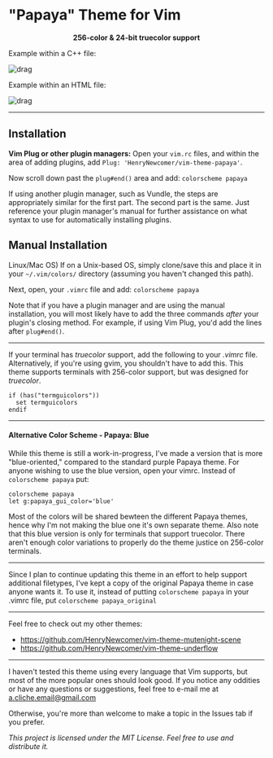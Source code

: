 # "Papaya" Theme for Vim

<p align="center">
  <b>256-color & 24-bit truecolor support</b>

Example within a C++ file:

![drag](https://i.imgur.com/9zBGEMZ.png)

Example within an HTML file:

![drag](https://i.imgur.com/uHsoHkn.png)
</p>

---

## Installation

**Vim Plug or other plugin managers:**
Open your `vim.rc` files, and within the area of adding plugins, add
`Plug: 'HenryNewcomer/vim-theme-papaya'`.

Now scroll down past the `plug#end()` area and add:
`colorscheme papaya`

If using another plugin manager, such as Vundle, the steps are appropriately
similar for the first part. The second part is the same. Just reference your
plugin manager's manual for further assistance on what syntax to use for
automatically installing plugins.

## Manual Installation
Linux/Mac OS) If on a Unix-based OS, simply clone/save this and place it in your
 `~/.vim/colors/` directory (assuming you haven't changed this path).

Next, open, your `.vimrc` file and add:
`colorscheme papaya`

Note that if you have a plugin manager and are using the manual installation,
you will most likely have to add the three commands *after* your plugin's closing
method. For example, if using Vim Plug, you'd add the lines after `plug#end()`.

---

If your terminal has *truecolor* support, add the following to your *.vimrc*
file. Alternatively, if you're using gvim, you shouldn't have to add this.
This theme supports terminals with 256-color support, but was designed for
*truecolor*.


    if (has("termguicolors"))
      set termguicolors
    endif

---

#### Alternative Color Scheme - Papaya: Blue

While this theme is still a work-in-progress, I've made a version that
is more "blue-oriented," compared to the standard purple Papaya theme.
For anyone wishing to use the blue version, open your vimrc. Instead of
`colorscheme papaya` put:

    colorscheme papaya
    let g:papaya_gui_color='blue'

Most of the colors will be shared bewteen the different Papaya themes,
hence why I'm not making the blue one it's own separate theme. Also note
that this blue version is only for terminals that support truecolor. There
aren't enough color variations to properly do the theme justice on 256-color
terminals.


---

Since I plan to continue updating this theme in an effort to help support
additional filetypes, I've kept a copy of the original Papaya theme in
case anyone wants it. To use it, instead of putting `colorscheme papaya`
in your .vimrc file, put `colorscheme papaya_original`

---

Feel free to check out my other themes:
+ https://github.com/HenryNewcomer/vim-theme-mutenight-scene
+ https://github.com/HenryNewcomer/vim-theme-underflow

---

I haven't tested this theme using every language that Vim supports, but most of
the more popular ones should look good. If you notice any oddities or have any
questions or suggestions, feel free to e-mail me at a.cliche.email@gmail.com

Otherwise, you're more than welcome to make a topic in the Issues tab if you
prefer.

*This project is licensed under the MIT License. Feel free to use and distribute
it.*

